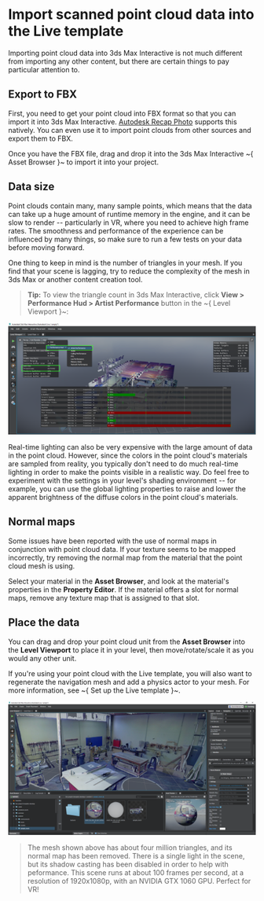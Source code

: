 # Import scanned point cloud data into the Live template

Importing point cloud data into 3ds Max Interactive is not much different from importing any other content, but there are certain things to pay particular attention to.

## Export to FBX

First, you need to get your point cloud into FBX format so that you can import it into 3ds Max Interactive. [Autodesk Recap Photo](https://www.autodesk.com/products/recap/) supports this natively. You can even use it to import point clouds from other sources and export them to FBX.

Once you have the FBX file, drag and drop it into the 3ds Max Interactive ~{ Asset Browser }~ to import it into your project.

## Data size

Point clouds contain many, many sample points, which means that the data can take up a huge amount of runtime memory in the engine, and it can be slow to render -- particularly in VR, where you need to achieve high frame rates. The smoothness and performance of the experience can be influenced by many things, so make sure to run a few tests on your data before moving forward.

One thing to keep in mind is the number of triangles in your mesh. If you find that your scene is lagging, try to reduce the complexity of the mesh in 3ds Max or another content creation tool.

>	**Tip:** To view the triangle count in 3ds Max Interactive, click **View > Performance Hud > Artist Performance** button in the ~{ Level Viewport }~:

![](../../images/live_scan_data_perfhud.png)

Real-time lighting can also be very expensive with the large amount of data in the point cloud. However, since the colors in the point cloud's materials are sampled from reality, you typically don't need to do much real-time lighting in order to make the points visible in a realistic way. Do feel free to experiment with the settings in your level's shading environment -- for example, you can use the global lighting properties to raise and lower the apparent brightness of the diffuse colors in the point cloud's materials.

## Normal maps

Some issues have been reported with the use of normal maps in conjunction with point cloud data. If your texture seems to be mapped incorrectly, try removing the normal map from the material that the point cloud mesh is using.

Select your material in the **Asset Browser**, and look at the material's properties in the **Property Editor**. If the material offers a slot for normal maps, remove any texture map that is assigned to that slot.

## Place the data

You can drag and drop your point cloud unit from the **Asset Browser** into the **Level Viewport** to place it in your level, then move/rotate/scale it as you would any other unit.

If you're using your point cloud with the Live template, you will also want to regenerate the navigation mesh and add a physics actor to your mesh. For more information, see ~{ Set up the Live template }~.

![](../../images/live_scan_data_normal_map.png)

>	The mesh shown above has about four million triangles, and its normal map has been removed. There is a single light in the scene, but its shadow casting has been disabled in order to help with peformance. This scene runs at about 100 frames per second, at a resolution of 1920x1080p, with an NVIDIA GTX 1060 GPU. Perfect for VR!

